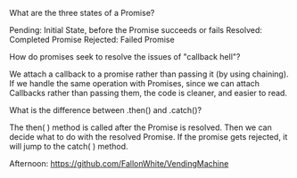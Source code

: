 What are the three states of a Promise?

Pending: Initial State, before the Promise succeeds or fails
Resolved: Completed Promise
Rejected: Failed Promise

How do promises seek to resolve the issues of "callback hell"?

We attach a callback to a promise rather than passing it (by using chaining). If we handle the same operation with Promises, since we can attach Callbacks rather than passing them, the code is cleaner, and easier to read. 

What is the difference between .then() and .catch()?

The then( ) method is called after the Promise is resolved. Then we can decide what to do with the resolved Promise. If the promise gets rejected, it will jump to the catch( ) method.

Afternoon: https://github.com/FallonWhite/VendingMachine